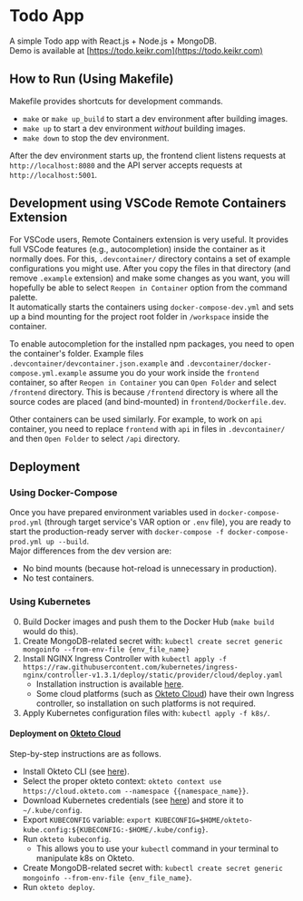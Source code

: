 # Todo App
A simple Todo app with React.js + Node.js + MongoDB.  
Demo is available at [https://todo.keikr.com](https://todo.keikr.com)  

## How to Run (Using Makefile)
Makefile provides shortcuts for development commands.
- `make` or `make up_build` to start a dev environment after building images.
- `make up` to start a dev environment *without* building images.
- `make down` to stop the dev environment.

After the dev environment starts up, the frontend client listens requests at `http://localhost:8080` and the API server accepts requests at `http://localhost:5001`.

## Development using VSCode Remote Containers Extension
For VSCode users, Remote Containers extension is very useful.
It provides full VSCode features (e.g., autocompletion) inside the container as it normally does.
For this, `.devcontainer/` directory contains a set of example configurations you might use.
After you copy the files in that directory (and remove `.example` extension) and make some changes as you want, you will hopefully be able to select `Reopen in Container` option from the command palette.  
It automatically starts the containers using `docker-compose-dev.yml` and sets up a bind mounting for the project root folder in `/workspace` inside the container.

To enable autocompletion for the installed npm packages, you need to open the container's folder.
Example files `.devcontainer/devcontainer.json.example` and `.devcontainer/docker-compose.yml.example` assume you do your work inside the `frontend` container, so after `Reopen in Container` you can `Open Folder` and select `/frontend` directory.
This is because `/frontend` directory is where all the source codes are placed (and bind-mounted) in `frontend/Dockerfile.dev`.

Other containers can be used similarly.
For example, to work on `api` container, you need to replace `frontend` with `api` in files in `.devcontainer/` and then `Open Folder` to select `/api` directory.

## Deployment
### Using Docker-Compose
Once you have prepared environment variables used in `docker-compose-prod.yml` (through target service's VAR option or `.env` file), you are ready to start the production-ready server with `docker-compose -f docker-compose-prod.yml up --build`.  
Major differences from the dev version are:
- No bind mounts (because hot-reload is unnecessary in production).
- No test containers.

### Using Kubernetes
0. Build Docker images and push them to the Docker Hub (`make build` would do this).
1. Create MongoDB-related secret with: `kubectl create secret generic mongoinfo --from-env-file {env_file_name}`
2. Install NGINX Ingress Controller with `kubectl apply -f https://raw.githubusercontent.com/kubernetes/ingress-nginx/controller-v1.3.1/deploy/static/provider/cloud/deploy.yaml`
    - Installation instruction is available [here](https://kubernetes.github.io/ingress-nginx/deploy/).
    - Some cloud platforms (such as [Okteto Cloud](https://www.okteto.com/)) have their own Ingress controller, so installation on such platforms is not required.
3. Apply Kubernetes configuration files with: `kubectl apply -f k8s/`.

#### Deployment on [Okteto Cloud](https://www.okteto.com/)
Step-by-step instructions are as follows.
- Install Okteto CLI (see [here](https://www.okteto.com/docs/getting-started/)).
- Select the proper okteto context: `okteto context use https://cloud.okteto.com --namespace {{namespace_name}}`.
- Download Kubernetes credentials (see [here](https://www.okteto.com/docs/cloud/credentials/)) and store it to `~/.kube/config`.
- Export `KUBECONFIG` variable: `export KUBECONFIG=$HOME/okteto-kube.config:${KUBECONFIG:-$HOME/.kube/config}`.
- Run `okteto kubeconfig`.
    - This allows you to use your `kubectl` command in your terminal to manipulate k8s on Okteto.
- Create MongoDB-related secret with: `kubectl create secret generic mongoinfo --from-env-file {env_file_name}`.
- Run `okteto deploy`.

